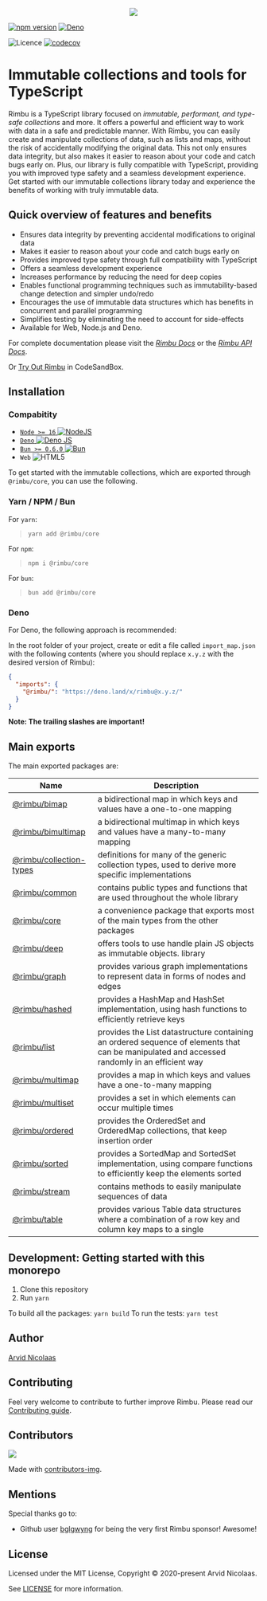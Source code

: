 <p align="center">
    <img src="https://github.com/rimbu-org/rimbu/raw/main/assets/rimbu_logo.svg" />
</p>

[![npm version](https://badge.fury.io/js/@rimbu%2Fcore.svg)](https://www.npmjs.com/package/@rimbu/core) [![Deno](https://shield.deno.dev/x/rimbu)](http://deno.land/x/rimbu)

![Licence](https://img.shields.io/github/license/rimbu-org/rimbu) [![codecov](https://codecov.io/gh/rimbu-org/rimbu/branch/main/graph/badge.svg?token=RSFK5B0N0Z)](https://codecov.io/gh/rimbu-org/rimbu)

# Immutable collections and tools for TypeScript

Rimbu is a TypeScript library focused on _immutable, performant, and type-safe collections_ and more. It offers a powerful and efficient way to work with data in a safe and predictable manner. With Rimbu, you can easily create and manipulate collections of data, such as lists and maps, without the risk of accidentally modifying the original data. This not only ensures data integrity, but also makes it easier to reason about your code and catch bugs early on. Plus, our library is fully compatible with TypeScript, providing you with improved type safety and a seamless development experience. Get started with our immutable collections library today and experience the benefits of working with truly immutable data.

## Quick overview of features and benefits

- Ensures data integrity by preventing accidental modifications to original data
- Makes it easier to reason about your code and catch bugs early on
- Provides improved type safety through full compatibility with TypeScript
- Offers a seamless development experience
- Increases performance by reducing the need for deep copies
- Enables functional programming techniques such as immutability-based change detection and simpler undo/redo
- Encourages the use of immutable data structures which has benefits in concurrent and parallel programming
- Simplifies testing by eliminating the need to account for side-effects
- Available for Web, Node.js and Deno.

For complete documentation please visit the _[Rimbu Docs](https://rimbu.org)_ or the _[Rimbu API Docs](https://rimbu.org/api)_.

Or [Try Out Rimbu](https://codesandbox.io/s/github/vitoke/rimbu-sandbox/tree/main?previewwindow=console&view=split&editorsize=65&moduleview=1&module=/src/index.ts) in CodeSandBox.

## Installation

### Compabitity

- [`Node >= 16` ![NodeJS](https://img.shields.io/badge/node.js-6DA55F?logo=node.js&logoColor=white)](https://nodejs.org)
- [`Deno` ![Deno JS](https://img.shields.io/badge/deno%20js-000000?logo=deno&logoColor=white)](https://deno.com/runtime)
- [`Bun >= 0.6.0` ![Bun](https://img.shields.io/badge/Bun-%23000000.svg?logoColor=white)](https://bun.sh/)
- `Web` ![HTML5](https://img.shields.io/badge/html5-%23E34F26.svg?logoColor=white)

To get started with the immutable collections, which are exported through `@rimbu/core`, you can use the following.

### Yarn / NPM / Bun

For `yarn`:

> `yarn add @rimbu/core`

For `npm`:

> `npm i @rimbu/core`

For `bun`:

> `bun add @rimbu/core`

### Deno

For Deno, the following approach is recommended:

In the root folder of your project, create or edit a file called `import_map.json` with the following contents (where you should replace `x.y.z` with the desired version of Rimbu):

```json
{
  "imports": {
    "@rimbu/": "https://deno.land/x/rimbu@x.y.z/"
  }
}
```

**Note: The trailing slashes are important!**

## Main exports

The main exported packages are:

| Name                                                 | Description                                                                                                                                  |
| ---------------------------------------------------- | -------------------------------------------------------------------------------------------------------------------------------------------- |
| [@rimbu/bimap](packages/bimap)                       | a bidirectional map in which keys and values have a one-to-one mapping                                                                       |
| [@rimbu/bimultimap](packages/bimultimap)             | a bidirectional multimap in which keys and values have a many-to-many mapping                                                                |
| [@rimbu/collection-types](packages/collection-types) | definitions for many of the generic collection types, used to derive more specific implementations                                           |
| [@rimbu/common](packages/common)                     | contains public types and functions that are used throughout the whole library                                                               |
| [@rimbu/core](packages/core)                         | a convenience package that exports most of the main types from the other packages                                                            |
| [@rimbu/deep](packages/deep)                         | offers tools to use handle plain JS objects as immutable objects. library                                                                    |
| [@rimbu/graph](packages/graph)                       | provides various graph implementations to represent data in forms of nodes and edges                                                         |
| [@rimbu/hashed](packages/hashed)                     | provides a HashMap and HashSet implementation, using hash functions to efficiently retrieve keys                                             |
| [@rimbu/list](packages/list)                         | provides the List datastructure containing an ordered sequence of elements that can be manipulated and accessed randomly in an efficient way |
| [@rimbu/multimap](packages/multimap)                 | provides a map in which keys and values have a one-to-many mapping                                                                           |
| [@rimbu/multiset](packages/multiset)                 | provides a set in which elements can occur multiple times                                                                                    |
| [@rimbu/ordered](packages/ordered)                   | provides the OrderedSet and OrderedMap collections, that keep insertion order                                                                |
| [@rimbu/sorted](packages/sorted)                     | provides a SortedMap and SortedSet implementation, using compare functions to efficiently keep the elements sorted                           |
| [@rimbu/stream](packages/stream)                     | contains methods to easily manipulate sequences of data                                                                                      |
| [@rimbu/table](packages/table)                       | provides various Table data structures where a combination of a row key and column key maps to a single                                      |

## Development: Getting started with this monorepo

1. Clone this repository
2. Run `yarn`

To build all the packages: `yarn build`
To run the tests: `yarn test`

## Author

[Arvid Nicolaas](https://github.com/vitoke)

## Contributing

Feel very welcome to contribute to further improve Rimbu. Please read our [Contributing guide](https://github.com/rimbu-org/rimbu/blob/main/CONTRIBUTING.md).

## Contributors

<img src = "https://contrib.rocks/image?repo=rimbu-org/rimbu"/>

Made with [contributors-img](https://contrib.rocks).

## Mentions

Special thanks go to:

- Github user [bglgwyng](https://github.com/bglgwyng) for being the very first Rimbu sponsor! Awesome!

## License

Licensed under the MIT License, Copyright © 2020-present Arvid Nicolaas.

See [LICENSE](./LICENSE) for more information.
